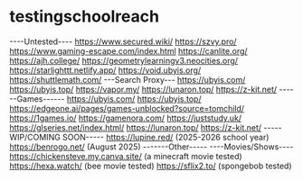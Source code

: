 # testingschoolreach
----Untested----
https://www.secured.wiki/
https://szvy.pro/
https://www.gaming-escape.com/index.html
https://canlite.org/
https://ajh.college/
https://geometrylearningv3.neocities.org/
https://starlighttt.netlify.app/
https://void.ubyis.org/
https://shuttlemath.com/
---Search Proxy---
https://ubyis.com/
https://ubyis.top/
https://vapor.my/
https://lunaron.top/
https://z-kit.net/
------Games------
https://ubyis.com/
https://ubyis.top/
https://edgeone.ai/pages/games-unblocked?source=tomchild/
https://1games.io/
https://gamenora.com/
https://juststudy.uk/
https://glseries.net/index.html/
https://lunaron.top/
https://z-kit.net/
-----WIP/COMING SOON-----
https://lupine.red/ (2025-2026 school year)
https://benrogo.net/ (August 2025)
-------Other-----
----Movies/Shows----
https://chickensteve.my.canva.site/ (a minecraft movie tested)
https://hexa.watch/ (bee movie tested)
https://sflix2.to/ (spongebob tested)
